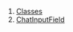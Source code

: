 

1. [Classes](file-___home_harshil_Desktop_open-source_palisadoes_talawa_lib_views_after_auth_screens_chat_widgets_chat_input_field/#classes)
2. [ChatInputField](file-___home_harshil_Desktop_open-source_palisadoes_talawa_lib_views_after_auth_screens_chat_widgets_chat_input_field/ChatInputField-class.html)
